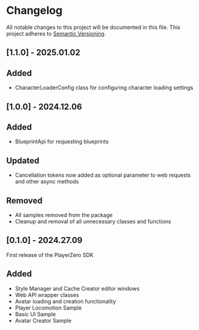 # Changelog

All notable changes to this project will be documented in this file.
This project adheres to [Semantic Versioning](http://semver.org/).

## [1.1.0] - 2025.01.02

## Added
- CharacterLoaderConfig class for configuring character loading settings

## [1.0.0] - 2024.12.06

## Added
- BlueprintApi for requesting blueprints

## Updated
- Cancellation tokens now added as optional parameter to web requests and other async methods

## Removed
- All samples removed from the package
- Cleanup and removal of all unnecessary classes and functions

## [0.1.0] - 2024.27.09

First release of the PlayerZero SDK

## Added
- Style Manager and Cache Creator editor windows
- Web API wrapper classes
- Avatar loading and creation functionality
- Player Locomotion Sample
- Basic UI Sample
- Avatar Creator Sample
